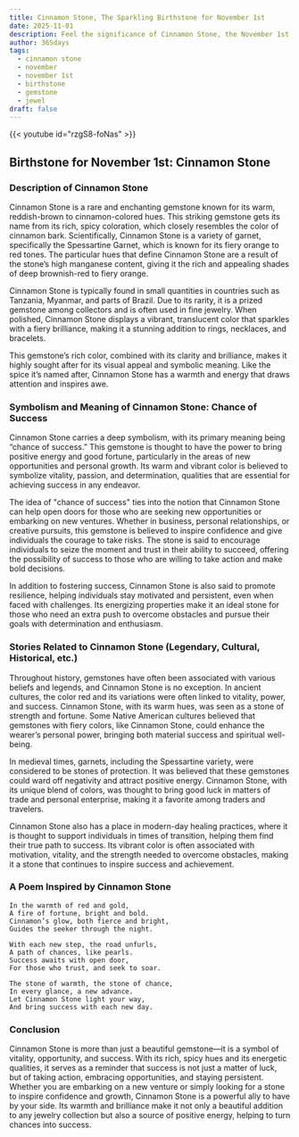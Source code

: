 ```yaml
---
title: Cinnamon Stone, The Sparkling Birthstone for November 1st
date: 2025-11-01
description: Feel the significance of Cinnamon Stone, the November 1st birthstone symbolizing Chance of success. Let its beauty and meaning brighten your day.
author: 365days
tags:
  - cinnamon stone
  - november
  - november 1st
  - birthstone
  - gemstone
  - jewel
draft: false
---
```


{{< youtube id="rzgS8-foNas" >}}

## Birthstone for November 1st: Cinnamon Stone

### Description of Cinnamon Stone

Cinnamon Stone is a rare and enchanting gemstone known for its warm, reddish-brown to cinnamon-colored hues. This striking gemstone gets its name from its rich, spicy coloration, which closely resembles the color of cinnamon bark. Scientifically, Cinnamon Stone is a variety of garnet, specifically the Spessartine Garnet, which is known for its fiery orange to red tones. The particular hues that define Cinnamon Stone are a result of the stone’s high manganese content, giving it the rich and appealing shades of deep brownish-red to fiery orange.

Cinnamon Stone is typically found in small quantities in countries such as Tanzania, Myanmar, and parts of Brazil. Due to its rarity, it is a prized gemstone among collectors and is often used in fine jewelry. When polished, Cinnamon Stone displays a vibrant, translucent color that sparkles with a fiery brilliance, making it a stunning addition to rings, necklaces, and bracelets.

This gemstone’s rich color, combined with its clarity and brilliance, makes it highly sought after for its visual appeal and symbolic meaning. Like the spice it’s named after, Cinnamon Stone has a warmth and energy that draws attention and inspires awe.

### Symbolism and Meaning of Cinnamon Stone: Chance of Success

Cinnamon Stone carries a deep symbolism, with its primary meaning being “chance of success.” This gemstone is thought to have the power to bring positive energy and good fortune, particularly in the areas of new opportunities and personal growth. Its warm and vibrant color is believed to symbolize vitality, passion, and determination, qualities that are essential for achieving success in any endeavor.

The idea of "chance of success" ties into the notion that Cinnamon Stone can help open doors for those who are seeking new opportunities or embarking on new ventures. Whether in business, personal relationships, or creative pursuits, this gemstone is believed to inspire confidence and give individuals the courage to take risks. The stone is said to encourage individuals to seize the moment and trust in their ability to succeed, offering the possibility of success to those who are willing to take action and make bold decisions.

In addition to fostering success, Cinnamon Stone is also said to promote resilience, helping individuals stay motivated and persistent, even when faced with challenges. Its energizing properties make it an ideal stone for those who need an extra push to overcome obstacles and pursue their goals with determination and enthusiasm.

### Stories Related to Cinnamon Stone (Legendary, Cultural, Historical, etc.)

Throughout history, gemstones have often been associated with various beliefs and legends, and Cinnamon Stone is no exception. In ancient cultures, the color red and its variations were often linked to vitality, power, and success. Cinnamon Stone, with its warm hues, was seen as a stone of strength and fortune. Some Native American cultures believed that gemstones with fiery colors, like Cinnamon Stone, could enhance the wearer’s personal power, bringing both material success and spiritual well-being.

In medieval times, garnets, including the Spessartine variety, were considered to be stones of protection. It was believed that these gemstones could ward off negativity and attract positive energy. Cinnamon Stone, with its unique blend of colors, was thought to bring good luck in matters of trade and personal enterprise, making it a favorite among traders and travelers.

Cinnamon Stone also has a place in modern-day healing practices, where it is thought to support individuals in times of transition, helping them find their true path to success. Its vibrant color is often associated with motivation, vitality, and the strength needed to overcome obstacles, making it a stone that continues to inspire success and achievement.

### A Poem Inspired by Cinnamon Stone

```
In the warmth of red and gold,  
A fire of fortune, bright and bold.  
Cinnamon’s glow, both fierce and bright,  
Guides the seeker through the night.

With each new step, the road unfurls,  
A path of chances, like pearls.  
Success awaits with open door,  
For those who trust, and seek to soar.

The stone of warmth, the stone of chance,  
In every glance, a new advance.  
Let Cinnamon Stone light your way,  
And bring success with each new day.
```

### Conclusion

Cinnamon Stone is more than just a beautiful gemstone—it is a symbol of vitality, opportunity, and success. With its rich, spicy hues and its energetic qualities, it serves as a reminder that success is not just a matter of luck, but of taking action, embracing opportunities, and staying persistent. Whether you are embarking on a new venture or simply looking for a stone to inspire confidence and growth, Cinnamon Stone is a powerful ally to have by your side. Its warmth and brilliance make it not only a beautiful addition to any jewelry collection but also a source of positive energy, helping to turn chances into success.